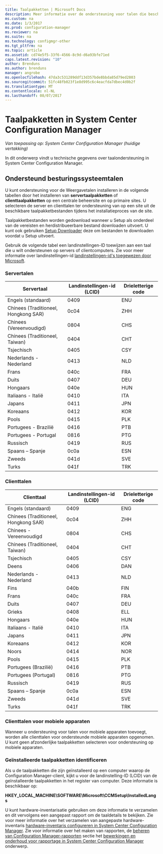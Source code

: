 ```yaml
---
title: Taalpakketten | Microsoft Docs
description: Meer informatie over de ondersteuning voor talen die beschikbaar is in System Center Configuration Manager.
ms.custom: na
ms.date: 1/3/2017
ms.prod: configuration-manager
ms.reviewer: na
ms.suite: na
ms.technology: configmgr-other
ms.tgt_pltfrm: na
ms.topic: article
ms.assetid: cd74e5f5-33f6-4566-8c9d-d6a93bfe71ed
caps.latest.revision: "10"
author: Brenduns
ms.author: brenduns
manager: angrobe
ms.openlocfilehash: 47da3c531289ddf13d357bde8bbda85d79ed2803
ms.sourcegitcommit: 51fc48fb023f1e8d995c6c4eacfda7dbec4d0b2f
ms.translationtype: MT
ms.contentlocale: nl-NL
ms.lasthandoff: 08/07/2017
---
```

# <a name="language-packs-in-system-center-configuration-manager"></a>Taalpakketten in System Center Configuration Manager

*Van toepassing op: System Center Configuration Manager (huidige vertakking)*

In dit onderwerp vindt u technische gegevens over taalondersteuning in System Center Configuration Manager.  

## <a name="BKMK_SupLanguagePacks"></a>Ondersteund besturingssysteemtalen  
 U kunt ondersteuning voor de Weergavetalen installeren in de volgende tabellen door het installeren van **servertaalpakketten** of **clienttaalpakketten** op een centrale beheersite en op primaire sites. U selecteren de server en clienttalen ter ondersteuning van op een site uit de beschikbare taalpakketbestanden tijdens het installatieproces van de site.

 Taalpakketbestanden worden gedownload wanneer u Setup als onderdeel van de vereisten en herdistribueerbare bestand downloaden uitvoert. U kunt ook gebruiken [Setup Downloader](setup-downloader.md) deze om bestanden te downloaden voordat u Setup uitvoert.   

 Gebruik de volgende tabel een landinstellingen-ID toewijzen aan een taal die u wilt ondersteunen op servers of clientcomputers. Zie voor meer informatie over landinstellingen-id [landinstellingen-id's toegewezen door Microsoft](http://go.microsoft.com/fwlink/p/?LinkId=252609).  

### <a name="server-languages"></a>Servertalen  

|Servertaal|Landinstellingen-id (LCID)|Drieletterige code|  
|---------------------|------------------------|-----------------------|  
|Engels (standaard)|0409|ENU|  
|Chinees (Traditioneel, Hongkong SAR)|0c04|ZHH|  
|Chinees (Vereenvoudigd)|0804|CHS|  
|Chinees (Traditioneel, Taiwan)|0404|CHT|  
|Tsjechisch|0405|CSY|  
|Nederlands - Nederland|0413|NLD|  
|Frans|040c|FRA|  
|Duits|0407|DEU|  
|Hongaars|040e|HUN|  
|Italiaans - Italië|0410|ITA|  
|Japans|0411|JPN|  
|Koreaans|0412|KOR|  
|Pools|0415|PLK|  
|Portugees - Brazilië|0416|PTB|  
|Portugees - Portugal|0816|PTG|  
|Russisch|0419|RUS|  
|Spaans – Spanje|0c0a|ESN|  
|Zweeds|041d|SVE|  
|Turks|041f|TRK|  

### <a name="client-languages"></a>Clienttalen  

|Clienttaal|Landinstellingen-id (LCID)|Drieletterige code|  
|---------------------|------------------------|-----------------------|  
|Engels (standaard)|0409|ENG|  
|Chinees (Traditioneel, Hongkong SAR)|0c04|ZHH|  
|Chinees - Vereenvoudigd|0804|CHS|  
|Chinees (Traditioneel, Taiwan)|0404|CHT|  
|Tsjechisch|0405|CSY|  
|Deens|0406|DAN|  
|Nederlands - Nederland|0413|NLD|  
|Fins|040b|FIN|  
|Frans|040c|FRA|  
|Duits|0407|DEU|  
|Grieks|0408|ELL|  
|Hongaars|040e|HUN|  
|Italiaans - Italië|0410|ITA|  
|Japans|0411|JPN|  
|Koreaans|0412|KOR|  
|Noors|0414|NOR|  
|Pools|0415|PLK|  
|Portugees (Brazilië)|0416|PTB|  
|Portugees (Portugal)|0816|PTG|  
|Russisch|0419|RUS|  
|Spaans – Spanje|0c0a|ESN|  
|Zweeds|041d|SVE|  
|Turks|041f|TRK|  

### <a name="mobile-device-client-languages"></a>Clienttalen voor mobiele apparaten  
 Wanneer u ondersteuning voor talen voor mobiele apparaten toevoegt, worden alle clienttalen voor ondersteunde mobiele apparaten opgenomen. U kunt geen afzonderlijke taalpakketten selecteren voor ondersteuning op mobiele apparaten.  

### <a name="identify-installed-language-packs"></a>Geïnstalleerde taalpakketten identificeren  
Als u de taalpakketten die zijn geïnstalleerd op een computer waarop de Configuration Manager-client, kijkt u voor de landinstelling-ID (LCID) van de geïnstalleerde taalpakketten in het register van computer. Deze informatie is beschikbaar op:

 **HKEY_LOCAL_MACHINE\SOFTWARE\Microsoft\CCMSetup\InstalledLangs**  

U kunt hardware-inventarisatie gebruiken om deze informatie te verzamelen en dit vervolgens een aangepast rapport om de taaldetails te bekijken. Zie voor meer informatie over het verzamelen van aangepaste hardware-inventaris [hardware-inventaris configureren in System Center Configuration Manager](../../../../core/clients/manage/inventory/configure-hardware-inventory.md). Zie voor informatie over het maken van rapporten, de [beheren van Configuration Manager-rapporten](../../../../core/servers/manage/operations-and-maintenance-for-reporting.md#BKMK_ManageReports) sectie het [bewerkingen en onderhoud voor rapportage in System Center Configuration Manager](../../../../core/servers/manage/operations-and-maintenance-for-reporting.md) onderwerp.  

